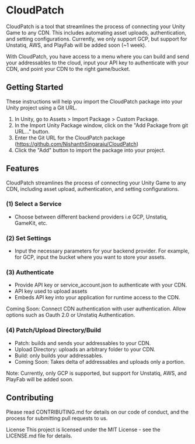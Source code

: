 # CloudPatch

CloudPatch is a tool that streamlines the process of connecting your Unity Game to any CDN. This includes automating asset uploads, authentication, and setting configurations. Currently, we only support GCP, but support for Unstatiq, AWS, and PlayFab will be added soon (~1 week).

With CloudPatch, you have access to a menu where you can build and send your addressables to the cloud, input your API key to authenticate with your CDN, and point your CDN to the right game/bucket.

## Getting Started
These instructions will help you import the CloudPatch package into your Unity project using a Git URL.

1) In Unity, go to Assets > Import Package > Custom Package.
2) In the Import Unity Package window, click on the "Add Package from git URL..." button.
3) Enter the Git URL for the CloudPatch package (https://github.com/NishanthSingaraju/CloudPatch)
4) Click the "Add" button to import the package into your project.

## Features

CloudPatch streamlines the process of connecting your Unity Game to any CDN, including asset upload, authentication, and setting configurations.

### (1) Select a Service
- Choose between different backend providers i.e GCP, Unstatiq, GameKit, etc.

### (2) Set Settings
- Input the necessary parameters for your backend provider. For example, for GCP, input the bucket where you want to store your assets.

### (3) Authenticate
- Provide API key or service_account.json to authenticate with your CDN.
- API key used to upload assets 
- Embeds API key into your application for runtime access to the CDN.

Coming Soon: Connect CDN authentication with user authentication. Allow options such as Oauth 2.0 or Unstatiq Authentication.
### (4) Patch/Upload Directory/Build
- Patch: builds and sends your addressables to your CDN.
- Upload Directory: uploads an arbitrary folder to your CDN.
- Build: only builds your addressables.
- Coming Soon: Takes delta of addressables and uploads only a portion.


Note: Currently, only GCP is supported, but support for Unstatiq, AWS, and PlayFab will be added soon.

## Contributing
Please read CONTRIBUTING.md for details on our code of conduct, and the process for submitting pull requests to us.

License
This project is licensed under the MIT License - see the LICENSE.md file for details.
